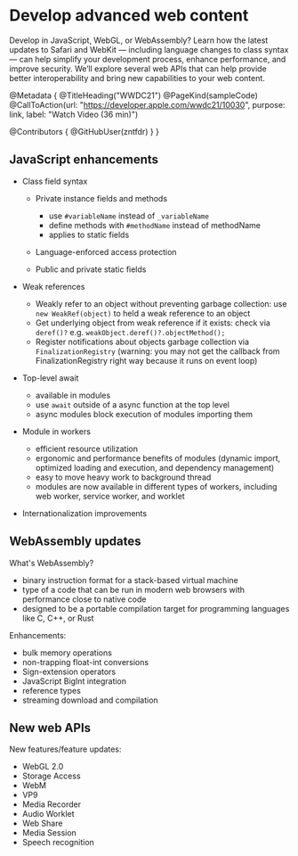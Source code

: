 # Develop advanced web content

Develop in JavaScript, WebGL, or WebAssembly? Learn how the latest updates to Safari and WebKit — including language changes to class syntax — can help simplify your development process, enhance performance, and improve security. We’ll explore several web APIs that can help provide better interoperability and bring new capabilities to your web content.

@Metadata {
   @TitleHeading("WWDC21")
   @PageKind(sampleCode)
   @CallToAction(url: "https://developer.apple.com/wwdc21/10030", purpose: link, label: "Watch Video (36 min)")

   @Contributors {
      @GitHubUser(zntfdr)
   }
}



## JavaScript enhancements

- Class field syntax
  - Private instance fields and methods
    - use `#variableName` instead of `_variableName`
    - define methods with `#methodName` instead of methodName
    - applies to static fields

  - Language-enforced access protection
  - Public and private static fields

- Weak references
  - Weakly refer to an object without preventing garbage collection: use `new WeakRef(object)` to held a weak reference to an object
  - Get underlying object from weak reference if it exists: check via `deref()?` e.g. `weakObject.deref()?.objectMethod();`
  - Register notifications about objects garbage collection via `FinalizationRegistry` (warning: you may not get the callback from FinalizationRegistry right way because it runs on event loop)

- Top-level await
  - available in modules
  - use `await` outside of a async function at the top level
  - async modules block execution of modules importing them 

- Module in workers
  - efficient resource utilization
  - ergonomic and performance benefits of modules (dynamic import, optimized loading and execution, and dependency management)
  - easy to move heavy work to background thread
  - modules are now available in different types of workers, including web worker, service worker, and worklet

- Internationalization improvements

## WebAssembly updates

What's WebAssembly?

- binary instruction format for a stack-based virtual machine
- type of a code that can be run in modern web browsers with performance close to native code
- designed to be a portable compilation target for programming languages like C, C++, or Rust

Enhancements:

- bulk memory operations
- non-trapping float-int conversions
- Sign-extension operators
- JavaScript BigInt integration
- reference types
- streaming download and compilation

## New web APIs

New features/feature updates:

- WebGL 2.0
- Storage Access
- WebM
- VP9
- Media Recorder
- Audio Worklet
- Web Share
- Media Session
- Speech recognition
